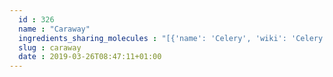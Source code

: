 ```yaml
---
  id : 326
  name : "Caraway"
  ingredients_sharing_molecules : "[{'name': 'Celery', 'wiki': 'Celery', 'id': 329, 'category': 'Spice', 'common_molecules': [7439, 31253, 12072, 31289, 102024, 6654, 7460, 14896, 5281515, 454, 440917, 16441, 7438, 24473]}, {'name': 'Dill', 'wiki': 'Dill', 'id': 256, 'category': 'Herb', 'common_molecules': [7439, 31253, 31289, 12072, 6654, 7460, 14896, 5281515, 454, 1201521, 440917, 7438, 24473]}, {'name': 'Spearmint', 'wiki': 'Spearmint', 'id': 266, 'category': 'Herb', 'common_molecules': [7439, 31253, 12072, 31289, 102024, 6654, 7460, 14896, 5281515, 454, 16441, 7438, 24473]}, {'name': 'Carom Seed', 'wiki': 'Ajwain', 'id': 381, 'category': 'Spice', 'common_molecules': [7439, 31253, 31289, 12072, 6654, 7460, 14896, 5281515, 454, 440917, 16441, 7438, 24473]}, {'name': 'Orange', 'wiki': 'Orange_(fruit)', 'id': 194, 'category': 'Fruit', 'common_molecules': [7439, 31253, 31289, 6654, 7460, 14896, 5281515, 454, 440917, 7438, 16441]}]"
  slug : caraway
  date : 2019-03-26T08:47:11+01:00
---
```



